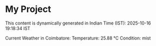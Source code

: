 # My Project

This content is dynamically generated in Indian Time (IST): 2025-10-16 19:18:34 IST


Current Weather in Coimbatore:
Temperature: 25.88 °C
Condition: mist
